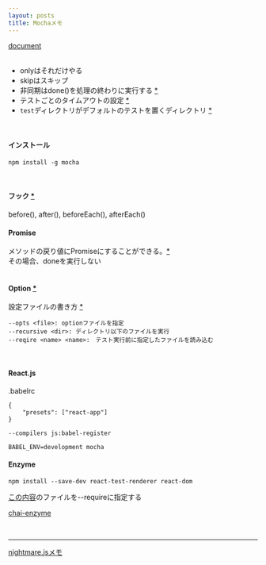 ```yaml
---
layout: posts
title: Mochaメモ 
---
```

[document](https://mochajs.org/)  
<br>

* onlyはそれだけやる  
* skipはスキップ  
* 非同期はdone()を処理の終わりに実行する [\*](https://mochajs.org/#asynchronous-code)
* テストごとのタイムアウトの設定 [\*](https://mochajs.org/#timeouts)
* `test`ディレクトリがデフォルトのテストを置くディレクトリ [\*](https://mochajs.org/#the-test-directory)
<br>

#### インストール

```
npm install -g mocha
```
<br>

#### フック [\*](https://mochajs.org/#hooks)

before(), after(), beforeEach(), afterEach()
<br>

#### Promise

メソッドの戻り値にPromiseにすることができる。[\*](https://mochajs.org/#working-with-promises)  
その場合、doneを実行しない  
<br>

#### Option [\*](https://mochajs.org/#usage)  

設定ファイルの書き方 [\*](https://mochajs.org/#mochaopts)

```
--opts <file>: optionファイルを指定  
--recursive <dir>: ディレクトリ以下のファイルを実行
--reqire <name> <name>:　テスト実行前に指定したファイルを読み込む
```
<br>

#### React.js

.babelrc

```
{
    "presets": ["react-app"]
}
```

```
--compilers js:babel-register
```

```
BABEL_ENV=development mocha
```

#### Enzyme

```
npm install --save-dev react-test-renderer react-dom
```

[この内容](http://airbnb.io/enzyme/docs/guides/jsdom.html#using-enzyme-with-jsdom)のファイルを--requireに指定する  

[chai-enzyme](https://github.com/producthunt/chai-enzyme)

<br>

<hr>

[nightmare.jsメモ](/2016/09/23/nightmarejs.html)
